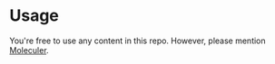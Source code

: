 # Usage

You're free to use any content in this repo. However, please mention [Moleculer](https://moleculer.services/).
